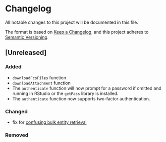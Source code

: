 # Changelog
All notable changes to this project will be documented in this file.

The format is based on [Keep a Changelog](https://keepachangelog.com/en/1.0.0/),
and this project adheres to [Semantic Versioning](https://semver.org/spec/v2.0.0.html).

## [Unreleased]

### Added
- `downloadFcsFiles` function
- `downloadAttachment` function
- The `authenticate` function will now prompt for a password if omitted and
  running in RStudio or the `getPass` library is installed.
- The `authenticate` function now supports two-factor authentication.

### Changed
- fix for [confusing bulk entity retrieval](https://github.com/primitybio/cellengine-r-toolkit/issues/48)

### Removed
